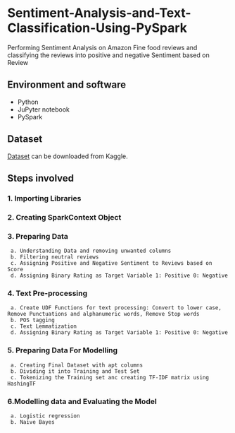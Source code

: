 # Sentiment-Analysis-and-Text-Classification-Using-PySpark


Performing Sentiment Analysis on Amazon Fine food reviews and classifying the reviews into positive and negative Sentiment based on Review

## Environment and software

* Python
* JuPyter notebook
* PySpark


## Dataset

[Dataset](https://www.kaggle.com/snap/amazon-fine-food-reviews) can be downloaded from Kaggle.


## Steps involved
### 1. Importing Libraries
### 2. Creating SparkContext Object
### 3. Preparing Data
```
 a. Understanding Data and removing unwanted columns
 b. Filtering neutral reviews
 c. Assigning Positive and Negative Sentiment to Reviews based on Score
 d. Assigning Binary Rating as Target Variable 1: Positive 0: Negative
```
### 4. Text Pre-processing
```
 a. Create UDF Functions for text processing: Convert to lower case, Remove Punctuations and alphanumeric words, Remove Stop words
 b. POS tagging
 c. Text Lemmatization
 d. Assigning Binary Rating as Target Variable 1: Positive 0: Negative
```

### 5. Preparing Data For Modelling
```
 a. Creating Final Dataset with apt columns
 b. Dividing it into Training and Test Set
 c. Tokenizing the Training set anc creating TF-IDF matrix using HashingTF
```

### 6.Modelling data and Evaluating the Model 
```
 a. Logistic regression
 b. Naive Bayes
```



